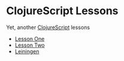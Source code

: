 # ClojureScript Lessons
Yet, another [ClojureScript](https://github.com/clojure/clojurescript) lessons

* [Lesson One](https://github.com/junjiemars/clojurescript_lessons/blob/master/lesson_one/README.md)
* [Lesson Two](https://github.com/junjiemars/clojurescript_lessons/blob/master/lesson_two/README.md)
* [Leiningen](https://github.com/junjiemars/clojurescript_lessons/blob/master/leiningen/README.md)



